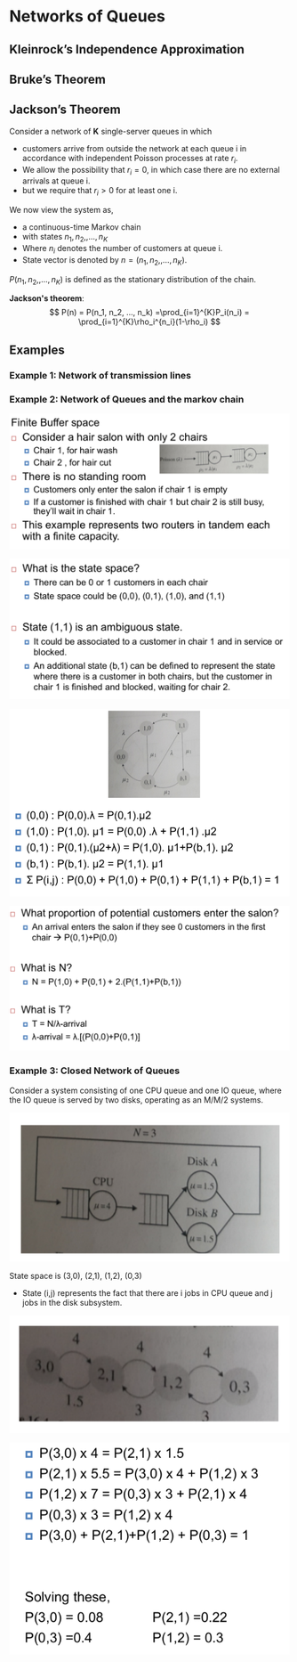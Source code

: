 # Networks of Queues


## Kleinrock’s Independence Approximation

## Bruke’s Theorem

## Jackson’s Theorem

Consider a network of **K** single-server queues in which

- customers arrive from outside the network at each queue i in accordance with independent Poisson processes at rate $r_i$.
- We allow the possibility that $r_i = 0$, in which case there are no external arrivals at queue i.
- but we require that $r_i > 0$ for at least one i.

We now view the system as,

- a continuous-time Markov chain
- with states $n_1, n_2, , ..., n_K$
- Where $n_i$ denotes the number of customers at queue i.
- State vector is denoted by $n = (n_1, n_2, , ..., n_K)$.

$P(n_1, n_2, , ..., n_K)$ is defined as the stationary distribution of the chain.

**Jackson's theorem**:
$$
P(n) = P(n_1, n_2, ..., n_k) =\prod_{i=1}^{K}P_i(n_i) = \prod_{i=1}^{K}\rho_i^{n_i}(1-\rho_i)
$$

## Examples

### Example 1: Network of transmission lines

### Example 2: Network of Queues and the markov chain

![](./images/queue_markov_chain1.png)

![](./images/queue_markov_chain2.png)

![](./images/queue_markov_chain3.png)

![](./images/queue_markov_chain4.png)

### Example 3: Closed Network of Queues

Consider a system consisting of one CPU queue and one IO queue, where the IO queue is served by two disks, operating as an M/M/2 systems.

![](./images/closed_queue1.png)

State space is (3,0), (2,1), (1,2), (0,3)

- State (i,j) represents the fact that there are i jobs in CPU queue and j jobs in the disk subsystem.

![](./images/closed_queue2.png)

![](./images/closed_queue3.png)














